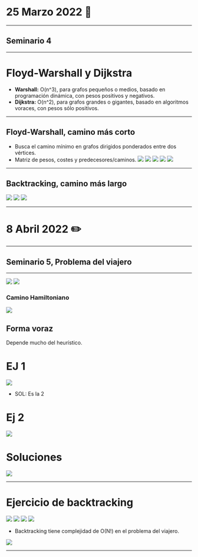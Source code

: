 # 25 Marzo 2022 🎱
---
## Seminario 4
---
# Floyd-Warshall  y Dijkstra
- **Warshall:** O(n^3), para grafos pequeños o medios, basado en programación dinámica, con pesos positivos y negativos.
- **Dijkstra:** O(n^2), para grafos grandes o gigantes, basado en algoritmos voraces, con pesos sólo positivos.
---
## Floyd-Warshall, camino más corto
- Busca el camino mínimo en grafos dirigidos ponderados entre dos vértices.
- Matriz de pesos, costes y predecesores/caminos.
![](img/floyd.png)
![](img/floyd%202.png)
![](img/ej%201%20grafo%20floyd.png)
![](img/ej%201%20floyd.png)
![](img/ej%201%20floyd%20solucion.png)

---
## Backtracking, camino más largo
![](img/ej%202%20backtracking.png)
![](img/ej%202%20sol.png)
![](img/ej%202%20comp.png)

---
# 8 Abril 2022 ✏️
---
## Seminario 5, Problema del viajero
---
 ![](img/viajero%201.png)
 ![](img/viajero%202.png)
 ### Camino Hamiltoniano
 ![](img/caMINO%20HAMILTONIANO.png)
 
 ## Forma voraz
 Depende mucho del heurístico.
# EJ 1
 ![](./img/2%20CURSO/Algoritmia/img/EJ%201.png)
 - SOL: Es la 2 

# Ej 2
![](img/eJ%202%20S5.png)

# Soluciones
![](img/sols%201%202%20s5.png)

---
# Ejercicio de backtracking
![](img/backtracking%20s5.png)
![](img/backtrcking%202.png)
![](img/mas%20backtracking%20s5.png)
![](img/poda%20s5.png)

- Backtracking tiene complejidad de O(N!) en el problema del viajero.

![](img/voracesvsbt.png)

--- 
